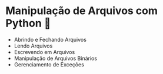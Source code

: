 # Manipulação de Arquivos com Python 📂



* Abrindo e Fechando Arquivos
* Lendo Arquivos
* Escrevendo em Arquivos
* Manipulação de Arquivos Binários
* Gerenciamento de Exceções
